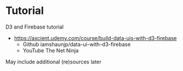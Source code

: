 # Tutorial

D3 and Firebase tutorial

* <https://axcient.udemy.com/course/build-data-uis-with-d3-firebase>
  * Github iamshaunjp/data-ui-with-d3-firebase
  * YouTube The Net Ninja

May include additional (re)sources later
